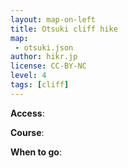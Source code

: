 ```yaml
---
layout: map-on-left
title: Otsuki cliff hike
map: 
 - otsuki.json
author: hikr.jp
license: CC-BY-NC
level: 4
tags: [cliff]
---
```


**Access**:

**Course**:



**When to go**: